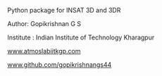 Python package for INSAT 3D and 3DR

Author: Gopikrishnan G S

Institute : Indian Institute of Technology Kharagpur

www.atmoslabiitkgp.com

www.github.com/gopikrishnangs44

